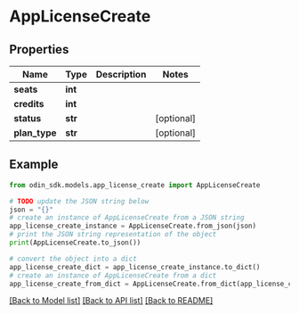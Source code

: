 # AppLicenseCreate


## Properties

Name | Type | Description | Notes
------------ | ------------- | ------------- | -------------
**seats** | **int** |  | 
**credits** | **int** |  | 
**status** | **str** |  | [optional] 
**plan_type** | **str** |  | [optional] 

## Example

```python
from odin_sdk.models.app_license_create import AppLicenseCreate

# TODO update the JSON string below
json = "{}"
# create an instance of AppLicenseCreate from a JSON string
app_license_create_instance = AppLicenseCreate.from_json(json)
# print the JSON string representation of the object
print(AppLicenseCreate.to_json())

# convert the object into a dict
app_license_create_dict = app_license_create_instance.to_dict()
# create an instance of AppLicenseCreate from a dict
app_license_create_from_dict = AppLicenseCreate.from_dict(app_license_create_dict)
```
[[Back to Model list]](../README.md#documentation-for-models) [[Back to API list]](../README.md#documentation-for-api-endpoints) [[Back to README]](../README.md)


